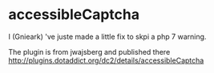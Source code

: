 # accessibleCaptcha

I (Gnieark) 've juste made a little fix to skpi a php 7 warning.

The plugin is from jwajsberg and published there http://plugins.dotaddict.org/dc2/details/accessibleCaptcha